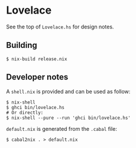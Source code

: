 # Lovelace

See the top of `Lovelace.hs` for design notes.


## Building

```
$ nix-build release.nix
```


## Developer notes

A `shell.nix` is provided and can be used as follow:

```
$ nix-shell
$ ghci bin/lovelace.hs
# Or directly:
$ nix-shell --pure --run 'ghci bin/lovelace.hs'
```

`default.nix` is generated from the `.cabal` file:

```
$ cabal2nix . > default.nix
```
